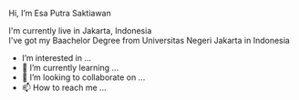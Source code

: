 Hi, I’m Esa Putra Saktiawan<br />

I'm currently live in Jakarta, Indonesia<br />
I've got my Baachelor Degree from Universitas Negeri Jakarta in Indonesia<br />

- I’m interested in ...
- 🌱 I’m currently learning ...
- 💞️ I’m looking to collaborate on ...
- 📫 How to reach me ...

<!---
esaputras/esaputras is a ✨ special ✨ repository because its `README.md` (this file) appears on your GitHub profile.
You can click the Preview link to take a look at your changes.
--->
